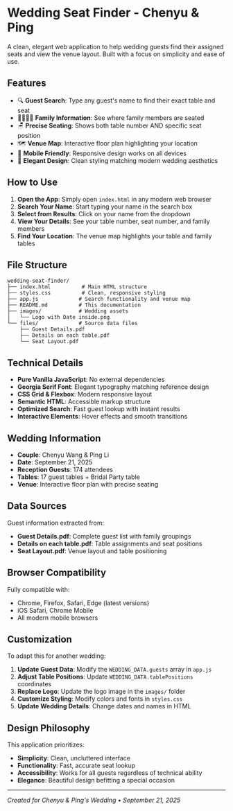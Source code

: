 # Wedding Seat Finder - Chenyu & Ping

A clean, elegant web application to help wedding guests find their assigned seats and view the venue layout. Built with a focus on simplicity and ease of use.

## Features

- 🔍 **Guest Search**: Type any guest's name to find their exact table and seat
- 👨‍👩‍👧‍👦 **Family Information**: See where family members are seated
- 🪑 **Precise Seating**: Shows both table number AND specific seat position
- 🗺️ **Venue Map**: Interactive floor plan highlighting your location
- 📱 **Mobile Friendly**: Responsive design works on all devices
- 🎨 **Elegant Design**: Clean styling matching modern wedding aesthetics

## How to Use

1. **Open the App**: Simply open `index.html` in any modern web browser
2. **Search Your Name**: Start typing your name in the search box
3. **Select from Results**: Click on your name from the dropdown
4. **View Your Details**: See your table number, seat number, and family members
5. **Find Your Location**: The venue map highlights your table and family tables

## File Structure

```
wedding-seat-finder/
├── index.html          # Main HTML structure
├── styles.css          # Clean, responsive styling
├── app.js             # Search functionality and venue map
├── README.md          # This documentation
├── images/            # Wedding assets
│   └── Logo with Date inside.png
└── files/             # Source data files
    ├── Guest Details.pdf
    ├── Details on each table.pdf
    └── Seat Layout.pdf
```

## Technical Details

- **Pure Vanilla JavaScript**: No external dependencies
- **Georgia Serif Font**: Elegant typography matching reference design
- **CSS Grid & Flexbox**: Modern responsive layout
- **Semantic HTML**: Accessible markup structure
- **Optimized Search**: Fast guest lookup with instant results
- **Interactive Elements**: Hover effects and smooth transitions

## Wedding Information

- **Couple**: Chenyu Wang & Ping Li  
- **Date**: September 21, 2025
- **Reception Guests**: 174 attendees
- **Tables**: 17 guest tables + Bridal Party table
- **Venue**: Interactive floor plan with precise seating

## Data Sources

Guest information extracted from:
- **Guest Details.pdf**: Complete guest list with family groupings
- **Details on each table.pdf**: Table assignments and seat positions  
- **Seat Layout.pdf**: Venue layout and table positioning

## Browser Compatibility

Fully compatible with:
- Chrome, Firefox, Safari, Edge (latest versions)
- iOS Safari, Chrome Mobile
- All modern mobile browsers

## Customization

To adapt this for another wedding:

1. **Update Guest Data**: Modify the `WEDDING_DATA.guests` array in `app.js`
2. **Adjust Table Positions**: Update `WEDDING_DATA.tablePositions` coordinates
3. **Replace Logo**: Update the logo image in the `images/` folder
4. **Customize Styling**: Modify colors and fonts in `styles.css`
5. **Update Wedding Details**: Change dates and names in HTML

## Design Philosophy

This application prioritizes:
- **Simplicity**: Clean, uncluttered interface
- **Functionality**: Fast, accurate seat lookup
- **Accessibility**: Works for all guests regardless of technical ability
- **Elegance**: Beautiful design befitting a special occasion

---

*Created for Chenyu & Ping's Wedding • September 21, 2025*